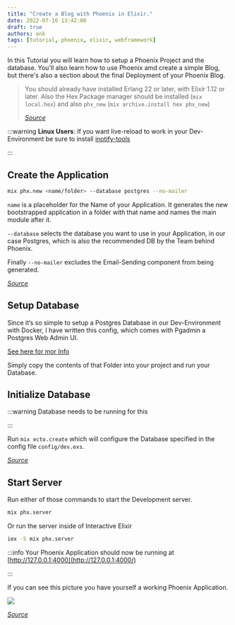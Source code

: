 ```yaml
---
title: "Create a Blog with Phoenix in Elixir."
date: 2022-07-16 13:42:00
draft: true
authors: enk
tags: [tutorial, phoenix, elixir, webframework]
---
```


In this Tutorial you will learn how to setup a Phoenix Project and the database.
You'll also learn how to use Phoenix amd create a simple Blog, but there's also a section about the final
Deployment of your Phoenix Blog. 

<!--truncate-->

> You should already have installed Erlang 22 or later, with Elixir 1.12 or later. Also the Hex Package manager should be installed (`mix local.hex`) and also `phx_new` (`mix archive.install hex phx_new`) 
> 
> *[Source](https://hexdocs.pm/phoenix/installation.html)* 


:::warning 
**Linux Users**: If you want live-reload to work in your Dev-Environment be sure to install [inotify-tools](https://github.com/inotify-tools/inotify-tools/wiki) 

::: 

## Create the Application 

```bash 
mix phx.new <name/folder> --database postgres --no-mailer 
``` 

`name` is a placeholder for the Name of your Application. It generates the new bootstrapped application in a folder with that name and names the main module after it. 

`--database` selects the database you want to use in your Application, in our case Postgres, which is also the recommended DB by the Team behind Phoenix. 

Finally `--no-mailer` excludes the Email-Sending component from being generated. 

*[Source](https://hexdocs.pm/phoenix/Mix.Tasks.Phx.New.html)* 

## Setup Database 

Since it‘s so simple to setup a Postgres Database in our Dev-Environment with Docker, I have written this config, which comes with Pgadmin a Postgres Web Admin UI. 

[See here for mor Info](https://github.com/3n3a/docker-compose-templates/tree/master/postgres-database) 

Simply copy the contents of that Folder into your project and run your Database. 

## Initialize Database 


:::warning 
Database needs to be running for this 

::: 

Run `mix ecto.create` which will configure the Database specified in the config file `config/dev.exs`. 

*[Source](https://hexdocs.pm/phoenix/up_and_running.html)* 

## Start Server 

Run either of those commands to start the Development server. 

```bash 
mix phx.server 
``` 

Or run the server inside of Interactive Elixir 

```bash 
iex -S mix phx.server 
``` 


:::info 
Your Phoenix Application should now be running at [http://127.0.0.1:4000](http://127.0.0.1:4000/) 

::: 

If you can see this picture you have yourself a working Phoenix Application. 

![](/api/attachments.redirect?id=9f7eb94e-7568-4144-ad84-89f429c6d294) 

*[Source](https://hexdocs.pm/phoenix/up_and_running.html)*
